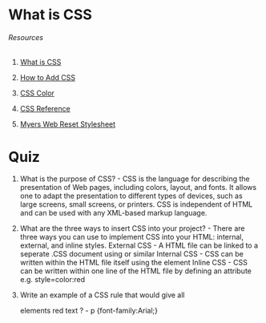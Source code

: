 # What is CSS #

###### Resources

1. [What is CSS](https://developer.mozilla.org/en-US/docs/Learn/CSS/First_steps/What_is_CSS)

 2. [How to Add CSS](https://www.w3schools.com/css/css_howto.asp)

3. [CSS Color](https://www.w3schools.com/cssref/pr_text_color.php)

4. [CSS Reference](https://developer.mozilla.org/en-US/docs/Web/CSS/Reference)

5. [Myers Web Reset Stylesheet](https://meyerweb.com/eric/tools/css/reset/)

# Quiz

1. What is the purpose of CSS? - CSS is the language for describing the presentation of Web pages, including colors, layout, and fonts. It allows one to adapt the presentation to different types of devices, such as large screens, small screens, or printers. CSS is independent of HTML and can be used with any XML-based markup language.

2. What are the three ways to insert CSS into your project? - There are three ways you can use to implement CSS into your HTML: internal, external, and inline styles.
 External CSS - A HTML file can be linked to a seperate .CSS document using <link rel="stylesheet" href="styles.css" /> or similar
 Internal CSS - CSS can be written within the HTML file itself using the <style> </style> element
 Inline CSS - CSS can be written within one line of the HTML file by defining an attribute e.g. style=color:red

3. Write an example of a CSS rule that would give all <p> elements red text ? - p {font-family:Arial;}
